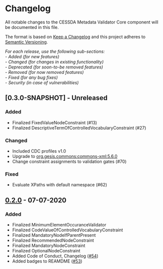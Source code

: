 # Changelog
All notable changes to the CESSDA Metadata Validator Core component will be documented in this file.

The format is based on [Keep a Changelog](http://keepachangelog.com/en/1.0.0/)
and this project adheres to [Semantic Versioning](http://semver.org/spec/v2.0.0.html).

*For each release, use the following sub-sections:*  
*- Added (for new features)*  
*- Changed (for changes in existing functionality)*  
*- Deprecated (for soon-to-be removed features)*  
*- Removed (for now removed features)*  
*- Fixed (for any bug fixes)*  
*- Security (in case of vulnerabilities)*

## [0.3.0-SNAPSHOT] - Unreleased

### Added
- Finalized FixedValueNodeConstraint (#13)
- Finalized DescriptiveTermOfControlledVocabularyConstraint (#27)

### Changed
- Included CDC profiles v1.0 
- Upgrade to [org.gesis.commons:commons-xml:5.6.0](https://git.gesis.org/java-commons/commons-xml/tree/v5.6.0)
- Change constraint assignments to validation gates (#70)

### Fixed
- Evaluate XPaths with default namespace (#62)

## [0.2.0] - 07-07-2020

### Added
- Finalized MinimumElementOccuranceValidator
- Finalized CodeValueOfControlledVocabularyConstraint
- Finalized MandatoryNodeIfParentPresent
- Finalized RecommendedNodeConstraint
- Finalized MandatoryNodeConstraint
- Finalized OptionalNodeConstraint
- Added Code of Conduct, Changelog ([#54](https://bitbucket.org/cessda/cessda.cmv.core/issues/54))
- Added badges to REAMDME ([#53](https://bitbucket.org/cessda/cessda.cmv.core/issues/53))


[0.2.0]: https://bitbucket.org/cessda/cessda.cmv.core/src/v0.2.0
